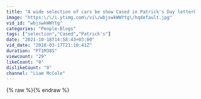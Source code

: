 ```yaml
---
title: "A wide selection of cars be show Cased in Patrick's Day letterkenny"
image: "https:\/\/i.ytimg.com\/vi\/wbjswkWWYtg\/hqdefault.jpg"
vid_id: "wbjswkWWYtg"
categories: "People-Blogs"
tags: ["selection","Cased","Patrick's"]
date: "2021-10-18T14:58:43+03:00"
vid_date: "2018-03-17T21:10:41Z"
duration: "PT1M38S"
viewcount: "29"
likeCount: "0"
dislikeCount: "0"
channel: "Liam McCole"
---
```

{% raw %}{% endraw %}
